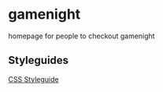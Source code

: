 # gamenight
homepage for people to checkout gamenight

## Styleguides

[CSS Styleguide](https://developer.mozilla.org/en-US/docs/MDN/Writing_guidelines/Code_style_guide/CSS)